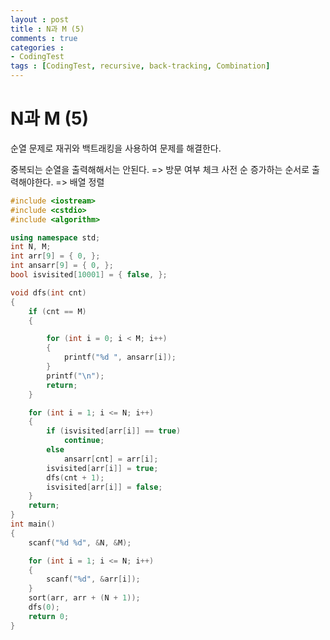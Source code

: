 ```yaml
---
layout : post
title : N과 M (5) 
comments : true
categories : 
- CodingTest
tags : [CodingTest, recursive, back-tracking, Combination]
---
```

# N과 M (5) 
순열 문제로 재귀와 백트래킹을 사용하여 문제를 해결한다.

중복되는 순열을 출력해해서는 안된다. => 방문 여부 체크
사전 순 증가하는 순서로 출력해야한다. => 배열 정렬
```cpp
#include <iostream>
#include <cstdio>
#include <algorithm>

using namespace std;
int N, M;
int arr[9] = { 0, };
int ansarr[9] = { 0, };
bool isvisited[10001] = { false, };

void dfs(int cnt)
{
	if (cnt == M)
	{

		for (int i = 0; i < M; i++)
		{
			printf("%d ", ansarr[i]);
		}
		printf("\n");
		return;
	}

	for (int i = 1; i <= N; i++)
	{	
		if (isvisited[arr[i]] == true)
			continue;
		else
			ansarr[cnt] = arr[i];
		isvisited[arr[i]] = true;
		dfs(cnt + 1);
		isvisited[arr[i]] = false;
	}
	return;
}
int main()
{
	scanf("%d %d", &N, &M);

	for (int i = 1; i <= N; i++)
	{
		scanf("%d", &arr[i]);
	}
	sort(arr, arr + (N + 1));
	dfs(0);
	return 0;
}
```